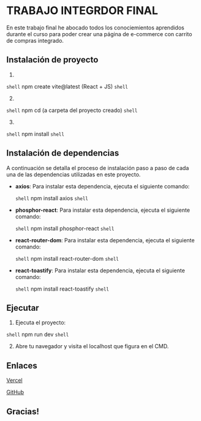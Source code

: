# TRABAJO INTEGRDOR FINAL

En este trabajo final he abocado todos los conociemientos aprendidos durante el curso para poder crear una página de e-commerce con carrito de compras integrado.

## Instalación de proyecto

1. 
```shell```
npm create vite@latest (React + JS)
```shell```

2. 
```shell```
npm cd (a carpeta del proyecto creado)
```shell```

3. 
```shell```
npm install
```shell```

## Instalación de dependencias

A continuación se detalla el proceso de instalación paso a paso de cada una de las dependencias utilizadas en este proyecto.

- **axios**: Para instalar esta dependencia, ejecuta el siguiente comando:

  ```shell```
  npm install axios
  ```shell```

- **phosphor-react**: Para instalar esta dependencia, ejecuta el siguiente comando:

  ```shell```
  npm install phosphor-react
  ```shell```

- **react-router-dom**: Para instalar esta dependencia, ejecuta el siguiente comando:

  ```shell```
  npm install react-router-dom
  ```shell```

- **react-toastify**: Para instalar esta dependencia, ejecuta el siguiente comando:

  ```shell```
  npm install react-toastify
  ```shell```

## Ejecutar

1. Ejecuta el proyecto: 

```shell```
  npm run dev
```shell```

2. Abre tu navegador y visita el localhost que figura en el CMD.

## Enlaces

[Vercel]()

[GitHub](https://github.com/stefanomanx/Alkemy-Trabajo-Final)

## Gracias!